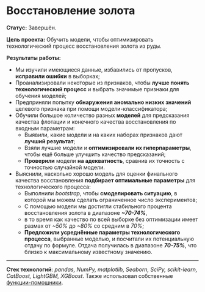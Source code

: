 # Восстановление золота

**Статус:** Завершён.

**Цель проекта:** Обучить модели, чтобы оптимизировать технологический процесс восстановления золота из руды.

**Результаты работы:**
   - Мы изучили имеющиеся данные, избавились от пропусков, **исправили ошибки** в выборках;
   - Проанализировали некоторые из признаков, чтобы **лучше понять технологический процесс** и выбрать значимые признаки для обучения моделей;
   - Предприняли попытку **обнаружения аномально низких значений** целевого признака при помощи модели-классификатора;
   - Обучили большое количество разных **моделей** для предсказания качества флотации и конечного качества восстановления по входным параметрам:
       - Выявили, какие модели и на каких наборах признаков дают **лучший результат**;
       - Взяли лучшие модели и **оптимизировали их гиперпараметры**, чтобы ещё больше улучшить качество предсказаний;
       - **Проверили** модели **на адекватность**, сравнив их точность с точностью случайной модели.
   - Выяснили, насколько хорошо модель для оценки финального качества восстановления **подбирает оптимальные параметры** для технологического процесса:
       - Выполнили *bootstrap*, чтобы **смоделировать ситуацию**, в которой мы можем сделать ограниченное число экспериментов;
       - С помощью модели мы достигли стабильного процента восстановления золота в диапазоне ***~70-74%***,
       - в то время как качество по всей выборке без оптимизации имеет размах от *~50%* до *~80%* со средним в *70%*;
       - **Предложили усреднённые параметры технологического процесса**, выбранные моделью, и посчитали их потенциальную отдачу по формуле. Отдача получилась в диапазоне ***70-75%***, что близко к максимальному известному значению.
   
---

**Стек технологий**: *pandas, NumPy, matplotlib, Seaborn, SciPy, scikit-learn, CatBoost, LightGBM, XGBoost*. Также использовал собственные [функции-помощники](https://github.com/IvanRychkov/toads).
